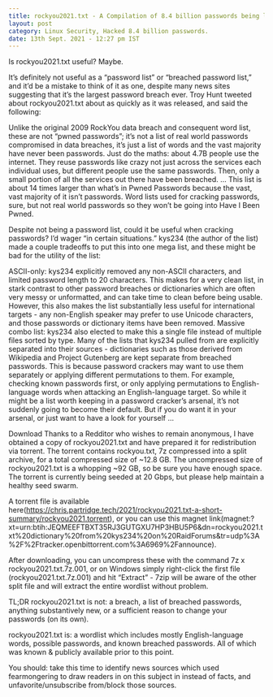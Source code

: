 ```yaml
---
title: rockyou2021.txt - A Compilation of 8.4 billion passwords being leaked on the dark web !
layout: post
category: Linux Security, Hacked 8.4 billion passwords.
date: 13th Sept. 2021 - 12:27 pm IST
---
```


Is rockyou2021.txt useful?
Maybe.

It’s definitely not useful as a “password list” or “breached password list,” and it’d be a mistake to think of it as one, despite many news sites suggesting that it’s the largest password breach ever. Troy Hunt tweeted about rockyou2021.txt about as quickly as it was released, and said the following:

Unlike the original 2009 RockYou data breach and consequent word list, these are not “pwned passwords”; it’s not a list of real world passwords compromised in data breaches, it’s just a list of words and the vast majority have never been passwords. Just do the maths: about 4.7B people use the internet. They reuse passwords like crazy not just across the services each individual uses, but different people use the same passwords. Then, only a small portion of all the services out there have been breached. … This list is about 14 times larger than what’s in Pwned Passwords because the vast, vast majority of it isn’t passwords. Word lists used for cracking passwords, sure, but not real world passwords so they won’t be going into Have I Been Pwned.

Despite not being a password list, could it be useful when cracking passwords? I’d wager “in certain situations.” kys234 (the author of the list) made a couple tradeoffs to put this into one mega list, and these might be bad for the utility of the list:

ASCII-only: kys234 explicitly removed any non-ASCII characters, and limited password length to 20 characters. This makes for a very clean list, in stark contrast to other password breaches or dictionaries which are often very messy or unformatted, and can take time to clean before being usable. However, this also makes the list substantially less useful for international targets - any non-English speaker may prefer to use Unicode characters, and those passwords or dictionary items have been removed.
Massive combo list: kys234 also elected to make this a single file instead of multiple files sorted by type. Many of the lists that kys234 pulled from are explicitly separated into their sources - dictionaries such as those derived from Wikipedia and Project Gutenberg are kept separate from breached passwords. This is because password crackers may want to use them separately or applying different permutations to them. For example, checking known passwords first, or only applying permutations to English-language words when attacking an English-language target.
So while it might be a list worth keeping in a password cracker’s arsenal, it’s not suddenly going to become their default. But if you do want it in your arsenal, or just want to have a look for yourself …

Download
Thanks to a Redditor who wishes to remain anonymous, I have obtained a copy of rockyou2021.txt and have prepared it for redistribution via torrent. The torrent contains rockyou.txt, 7z compressed into a split archive, for a total compressed size of ~12.8 GB. The uncompressed size of rockyou2021.txt is a whopping ~92 GB, so be sure you have enough space. The torrent is currently being seeded at 20 Gbps, but please help maintain a healthy seed swarm.

A torrent file is available here(https://chris.partridge.tech/2021/rockyou2021.txt-a-short-summary/rockyou2021.torrent), or you can use this magnet link(magnet:?xt=urn:btih:JEQMEEFTBXT35RJ3GUTGXU7HP3HBU5P6&dn=rockyou2021.txt%20dictionary%20from%20kys234%20on%20RaidForums&tr=udp%3A%2F%2Ftracker.openbittorrent.com%3A6969%2Fannounce).

After downloading, you can uncompress these with the command 7z x rockyou2021.txt.7z.001, or on Windows simply right-click the first file (rockyou2021.txt.7z.001) and hit “Extract” - 7zip will be aware of the other split file and will extract the entire wordlist without problem.

TL;DR
rockyou2021.txt is not: a breach, a list of breached passwords, anything substantively new, or a sufficient reason to change your passwords (on its own).

rockyou2021.txt is: a wordlist which includes mostly English-language words, possible passwords, and known breached passwords. All of which was known & publicly available prior to this point.

You should: take this time to identify news sources which used fearmongering to draw readers in on this subject in instead of facts, and unfavorite/unsubscribe from/block those sources.
